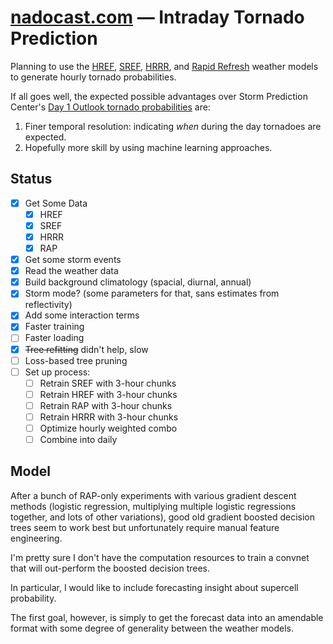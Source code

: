 # [nadocast.com](http://nadocast.com) — Intraday Tornado Prediction

Planning to use the [HREF](http://nomads.ncep.noaa.gov/txt_descriptions/HREF_doc.shtml), [SREF](https://nomads.ncep.noaa.gov/txt_descriptions/SREF_doc.shtml), [HRRR](https://rapidrefresh.noaa.gov/hrrr/), and [Rapid Refresh](https://rapidrefresh.noaa.gov/) weather models to generate hourly tornado probabilities.

If all goes well, the expected possible advantages over Storm Prediction Center's [Day 1 Outlook tornado probabilities](http://www.spc.noaa.gov/products/outlook/day1otlk.html) are:

1. Finer temporal resolution: indicating _when_ during the day tornadoes are expected.
2. Hopefully more skill by using machine learning approaches.

## Status

- [x] Get Some Data
  - [x] HREF
  - [x] SREF
  - [x] HRRR
  - [x] RAP
- [x] Get some storm events
- [x] Read the weather data
- [x] Build background climatology (spacial, diurnal, annual)
- [x] Storm mode? (some parameters for that, sans estimates from reflectivity)
- [x] Add some interaction terms
- [x] Faster training
- [ ] Faster loading
- [x] ~~Tree refitting~~ didn't help, slow
- [ ] Loss-based tree pruning
- [ ] Set up process:
  - [ ] Retrain SREF with 3-hour chunks
  - [ ] Retrain HREF with 3-hour chunks
  - [ ] Retrain RAP with 3-hour chunks
  - [ ] Retrain HRRR with 3-hour chunks
  - [ ] Optimize hourly weighted combo
  - [ ] Combine into daily

## Model

After a bunch of RAP-only experiments with various gradient descent methods (logistic regression, multiplying multiple logistic regressions together, and lots of other variations), good old gradient boosted decision trees seem to work best but unfortunately require manual feature engineering.

I'm pretty sure I don't have the computation resources to train a convnet that will out-perform the boosted decision trees.

In particular, I would like to include forecasting insight about supercell probability.

The first goal, however, is simply to get the forecast data into an amendable format with some degree of generality between the weather models.

